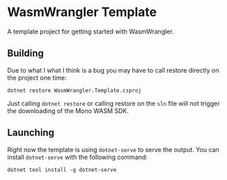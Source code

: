 ﻿# WasmWrangler Template

A template project for getting started with WasmWrangler.

## Building

Due to what I what I think is a bug you may have to call restore directly on the project one time:

```
dotnet restore WasmWrangler.Template.csproj
```

Just calling `dotnet restore` or calling restore on the `sln` file will not trigger the downloading of
the Mono WASM SDK.

## Launching

Right now the template is using `dotnet-serve` to serve the output. You can install `dotnet-serve` with the
following command:

```
dotnet tool install -g dotnet-serve
```

